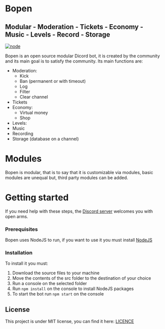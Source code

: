 # Bopen

## Modular - Moderation - Tickets - Economy - Music - Levels - Record - Storage
[![node](https://img.shields.io/badge/-node-brightgreen?style=for-the-badge)](https://nodejs.org/)

Bopen is an open source modular Dicord bot, it is created by the community and its main goal is to satisfy the community.
Its main functions are:
- Moderation:
  - Kick
  - Ban (permanent or with timeout)
  - Log
  - Filter
  - Clear channel
- Tickets
- Economy:
  - Virtual money
  - Shop
- Levels:
- Music
- Recording
- Storage (database on a channel)

# Modules
Bopen is modular, that is to say that it is customizable via modules, basic modules are unequal but, third party modules can be added.

# Getting started
If you need help with these steps, the [Discord server](https://discord.gg/63qTWtC5Y7) welcomes you with open arms.
### Prerequisites
Bopen uses NodeJS to run, if you want to use it you must install [NodeJS](https://nodejs.org/en/download/)

### Installation
To install it you must:
1. Download the source files to your machine
2. Move the contents of the src folder to the destination of your choice
3. Run a console on the selected folder
4. Run `npm install` on the console to install NodeJS packages
5. To start the bot run `npm start` on the console

## License
This project is under MIT license, you can find it here: [LICENCE](LICENSE)

